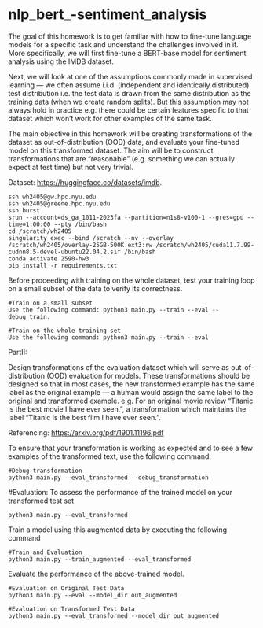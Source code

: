 # nlp_bert_-sentiment_analysis

The goal of this homework is to get familiar with how to fine-tune language models for a specific task and understand the challenges involved in it. More specifically, we will first fine-tune a BERT-base model for sentiment analysis using the IMDB dataset.


Next, we will look at one of the assumptions commonly made in supervised learning — we often assume i.i.d. (independent and identically distributed) test distribution i.e. the test data is drawn from the same distribution as the training data (when we create random splits). But this assumption may not always hold in practice e.g. there could be certain features specific to that dataset which won’t work for other examples of the same task. 
 
The main objective in this homework will be creating transformations of the dataset as out-of-distribution (OOD) data, and evaluate your fine-tuned model on this transformed dataset. The aim will be to construct transformations that are “reasonable” (e.g. something we can actually expect at test time) but not very trivial.


Dataset:  https://huggingface.co/datasets/imdb. 


```
ssh wh2405@gw.hpc.nyu.edu
ssh wh2405@greene.hpc.nyu.edu
ssh burst
srun --account=ds_ga_1011-2023fa --partition=n1s8-v100-1 --gres=gpu --time=1:00:00 --pty /bin/bash
cd /scratch/wh2405
singularity exec --bind /scratch --nv --overlay /scratch/wh2405/overlay-25GB-500K.ext3:rw /scratch/wh2405/cuda11.7.99-cudnn8.5-devel-ubuntu22.04.2.sif /bin/bash
conda activate 2590-hw3
pip install -r requirements.txt

```

Before proceeding with training on the whole dataset, test your training loop on a small subset of the data to verify its correctness. 
```
#Train on a small subset
Use the following command: python3 main.py --train --eval --debug_train.
```

```
#Train on the whole training set 
Use the following command: python3 main.py --train --eval
```

PartII: 

Design transformations of the evaluation dataset which will serve as out-of-distribution (OOD) evaluation for models. These transformations should be designed so that in most cases, the new transformed example has the same label as the original example — a human would assign the same label to the original and transformed example. e.g. For an original movie review “Titanic is the best movie I have ever seen.”, a transformation which maintains the label “Titanic is the best film I have ever seen.”.


Referencing: https://arxiv.org/pdf/1901.11196.pdf

To ensure that your transformation is working as expected and to see a few examples of the transformed text, use the following command: 

```
#Debug transformation
python3 main.py --eval_transformed --debug_transformation
```

#Evaluation: To assess the performance of the trained model on your transformed test set
```
python3 main.py --eval_transformed
```

Train a model using this augmented data by executing the following command

```
#Train and Evaluation 
python3 main.py --train_augmented --eval_transformed
```


Evaluate the performance of the above-trained model. 

```
#Evaluation on Original Test Data
python3 main.py --eval --model_dir out_augmented

#Evaluation on Transformed Test Data
python3 main.py --eval_transformed --model_dir out_augmented
```
